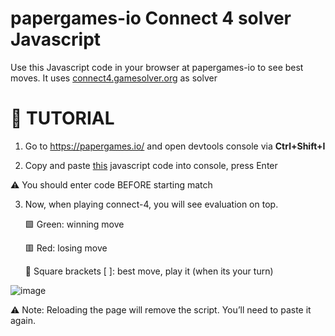 # papergames-io Connect 4 solver Javascript
Use this Javascript code in your browser at papergames-io to see best moves. It uses [connect4.gamesolver.org](https://connect4.gamesolver.org/) as solver

# 🚀 TUTORIAL

1. Go to https://papergames.io/ and open devtools console via **Ctrl+Shift+I**

2. Copy and paste [this](https://github.com/cfsolver/js/blob/main/code.js) javascript code into console, press Enter

⚠️ You should enter code BEFORE starting match

3. Now, when playing connect-4, you will see evaluation on top.

    🟩 Green: winning move
   
    🟥 Red: losing move
   
    🔲 Square brackets [ ]: best move, play it (when its your turn)

![image](https://github.com/user-attachments/assets/779c7525-7780-46c7-bca4-d12a8e8e96c0)

⚠️ Note: Reloading the page will remove the script. You’ll need to paste it again.
